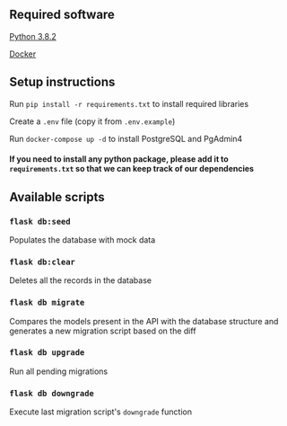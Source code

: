 
## Required software

[Python 3.8.2](https://www.python.org/)



[Docker](https://docs.docker.com/get-docker/)

## Setup instructions

Run `pip install -r requirements.txt` to install required libraries

Create a `.env` file (copy it from `.env.example`)

Run `docker-compose up -d` to install PostgreSQL and PgAdmin4

#### If you need to install any python package, please add it to `requirements.txt` so that we can keep track of our dependencies

## Available scripts
<h3><code>flask db:seed</code></h3>
Populates the database with mock data
<h3><code>flask db:clear</code></h3>
Deletes all the records in the database
<h3><code>flask db migrate</code></h3>
Compares the models present in the API with the database structure and generates a new migration script based on the diff
<h3><code>flask db upgrade</code></h3>
Run all pending migrations
<h3><code>flask db downgrade</code></h3>
Execute last migration script's <code>downgrade</code> function
